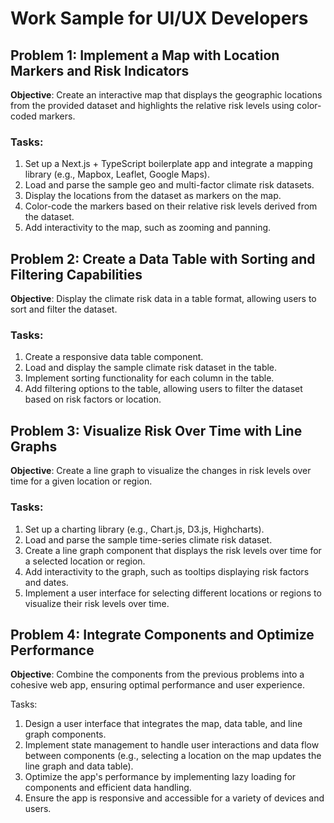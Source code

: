 # Work Sample for UI/UX Developers

## Problem 1: Implement a Map with Location Markers and Risk Indicators

**Objective**: Create an interactive map that displays the geographic locations from the provided dataset and highlights the relative risk levels using color-coded markers.

### Tasks:
1. Set up a Next.js + TypeScript boilerplate app and integrate a mapping library (e.g., Mapbox, Leaflet, Google Maps).
2. Load and parse the sample geo and multi-factor climate risk datasets.
3. Display the locations from the dataset as markers on the map.
4. Color-code the markers based on their relative risk levels derived from the dataset.
5. Add interactivity to the map, such as zooming and panning.

## Problem 2: Create a Data Table with Sorting and Filtering Capabilities

**Objective**: Display the climate risk data in a table format, allowing users to sort and filter the dataset.

### Tasks:
1. Create a responsive data table component.
2. Load and display the sample climate risk dataset in the table.
3. Implement sorting functionality for each column in the table.
4. Add filtering options to the table, allowing users to filter the dataset based on risk factors or location.

## Problem 3: Visualize Risk Over Time with Line Graphs

**Objective**: Create a line graph to visualize the changes in risk levels over time for a given location or region.

### Tasks:
1. Set up a charting library (e.g., Chart.js, D3.js, Highcharts).
2. Load and parse the sample time-series climate risk dataset.
3. Create a line graph component that displays the risk levels over time for a selected location or region.
4. Add interactivity to the graph, such as tooltips displaying risk factors and dates.
5. Implement a user interface for selecting different locations or regions to visualize their risk levels over time.

## Problem 4: Integrate Components and Optimize Performance

**Objective**: Combine the components from the previous problems into a cohesive web app, ensuring optimal performance and user experience.

Tasks:
1. Design a user interface that integrates the map, data table, and line graph components.
2. Implement state management to handle user interactions and data flow between components (e.g., selecting a location on the map updates the line graph and data table).
3. Optimize the app's performance by implementing lazy loading for components and efficient data handling.
4. Ensure the app is responsive and accessible for a variety of devices and users.
